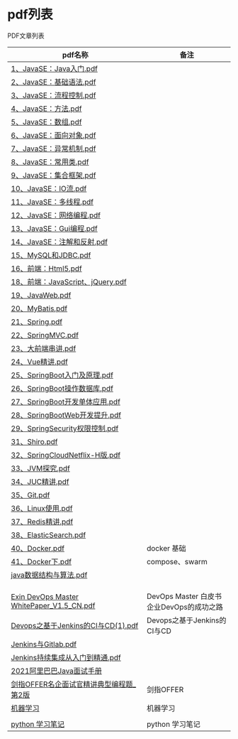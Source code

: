 # pdf列表




PDF文章列表

| pdf名称                                                      | 备注                                          |
| ------------------------------------------------------------ | --------------------------------------------- |
| [1、JavaSE：Java入门.pdf](https://hubu8.github.io/pdf/web/viewer.html?file=1、JavaSE：Java入门.pdf) |                                               |
| [2、JavaSE：基础语法.pdf](https://hubu8.github.io/pdf/web/viewer.html?file=2、JavaSE：基础语法.pdf) |                                               |
| [3、JavaSE：流程控制.pdf](https://hubu8.github.io/pdf/web/viewer.html?file=3、JavaSE：流程控制.pdf) |                                               |
| [4、JavaSE：方法.pdf](https://hubu8.github.io/pdf/web/viewer.html?file=4、JavaSE：方法.pdf) |                                               |
| [5、JavaSE：数组.pdf](https://hubu8.github.io/pdf/web/viewer.html?file=5、JavaSE：数组.pdf) |                                               |
| [6、JavaSE：面向对象.pdf](https://hubu8.github.io/pdf/web/viewer.html?file=6、JavaSE：面向对象.pdf) |                                               |
| [7、JavaSE：异常机制.pdf](https://hubu8.github.io/pdf/web/viewer.html?file=7、JavaSE：异常机制.pdf) |                                               |
| [8、JavaSE：常用类.pdf](https://hubu8.github.io/pdf/web/viewer.html?file=8、JavaSE：常用类.pdf) |                                               |
| [9、JavaSE：集合框架.pdf](https://hubu8.github.io/pdf/web/viewer.html?file=9、JavaSE：集合框架.pdf) |                                               |
| [10、JavaSE：IO流.pdf](https://hubu8.github.io/pdf/web/viewer.html?file=10、JavaSE：IO流.pdf) |                                               |
| [11、JavaSE：多线程.pdf](https://hubu8.github.io/pdf/web/viewer.html?file=11、JavaSE：多线程.pdf) |                                               |
| [12、JavaSE：网络编程.pdf](https://hubu8.github.io/pdf/web/viewer.html?file=12、JavaSE：网络编程.pdf) |                                               |
| [13、JavaSE：Gui编程.pdf](https://hubu8.github.io/pdf/web/viewer.html?file=13、JavaSE：Gui编程.pdf) |                                               |
| [14、JavaSE：注解和反射.pdf](https://hubu8.github.io/pdf/web/viewer.html?file=14、JavaSE：注解和反射.pdf) |                                               |
| [15、MySQL和JDBC.pdf](https://hubu8.github.io/pdf/web/viewer.html?file=15、MySQL和JDBC.pdf) |                                               |
| [16、前端：Html5.pdf](https://hubu8.github.io/pdf/web/viewer.html?file=16、前端：Html5.pdf) |                                               |
| [18、前端：JavaScript、jQuery.pdf](https://hubu8.github.io/pdf/web/viewer.html?file=18、前端：JavaScript、jQuery.pdf) |                                               |
| [19、JavaWeb.pdf](https://hubu8.github.io/pdf/web/viewer.html?file=19、JavaWeb.pdf) |                                               |
| [20、MyBatis.pdf](https://hubu8.github.io/pdf/web/viewer.html?file=20、MyBatis.pdf) |                                               |
| [21、Spring.pdf](https://hubu8.github.io/pdf/web/viewer.html?file=21、Spring.pdf) |                                               |
| [22、SpringMVC.pdf](https://hubu8.github.io/pdf/web/viewer.html?file=22、SpringMVC.pdf) |                                               |
| [23、大前端串讲.pdf](https://hubu8.github.io/pdf/web/viewer.html?file=23、大前端串讲.pdf) |                                               |
| [24、Vue精讲.pdf](https://hubu8.github.io/pdf/web/viewer.html?file=24、Vue精讲.pdf) |                                               |
| [25、SpringBoot入门及原理.pdf](https://hubu8.github.io/pdf/web/viewer.html?file=25、SpringBoot入门及原理.pdf) |                                               |
| [26、SpringBoot操作数据库.pdf](https://hubu8.github.io/pdf/web/viewer.html?file=26、SpringBoot操作数据库.pdf) |                                               |
| [27、SpringBoot开发单体应用.pdf](https://hubu8.github.io/pdf/web/viewer.html?file=27、SpringBoot开发单体应用.pdf) |                                               |
| [28、SpringBootWeb开发提升.pdf](https://hubu8.github.io/pdf/web/viewer.html?file=28、SpringBootWeb开发提升.pdf) |                                               |
| [29、SpringSecurity权限控制.pdf](https://hubu8.github.io/pdf/web/viewer.html?file=29、SpringSecurity权限控制.pdf) |                                               |
| [31、Shiro.pdf](https://hubu8.github.io/pdf/web/viewer.html?file=31、Shiro.pdf) |                                               |
| [32、SpringCloudNetflix-H版.pdf](https://hubu8.github.io/pdf/web/viewer.html?file=32、SpringCloudNetflix-H版.pdf) |                                               |
| [33、JVM探究.pdf](https://hubu8.github.io/pdf/web/viewer.html?file=33、JVM探究.pdf) |                                               |
| [34、JUC精讲.pdf](https://hubu8.github.io/pdf/web/viewer.html?file=34、JUC精讲.pdf) |                                               |
| [35、Git.pdf](https://hubu8.github.io/pdf/web/viewer.html?file=35、Git.pdf) |                                               |
| [36、Linux使用.pdf](https://hubu8.github.io/pdf/web/viewer.html?file=36、Linux使用.pdf) |                                               |
| [37、Redis精讲.pdf](https://hubu8.github.io/pdf/web/viewer.html?file=37、Redis精讲.pdf) |                                               |
| [38、ElasticSearch.pdf](https://hubu8.github.io/pdf/web/viewer.html?file=38、ElasticSearch.pdf) |                                               |
| [40、Docker.pdf](https://hubu8.github.io/pdf/web/viewer.html?file=40、Docker.pdf) | docker 基础                                   |
| [41、Docker下.pdf](https://hubu8.github.io/pdf/web/viewer.html?file=41、Docker下.pdf) | compose、swarm                                |
| [java数据结构与算法.pdf](https://hubu8.github.io/pdf/web/viewer.html?file=java数据结构与算法.pdf) |                                               |
|                                                              |                                               |
|                                                              |                                               |
|                                                              |                                               |
| [Exin DevOps Master WhitePaper_V1.5_CN.pdf](https://hubu8.github.io/pdf/web/viewer.html?file=Exin_DevOps_Master_WhitePaper_V1.5_CN.pdf) | DevOps Master 白皮书<br/>企业DevOps的成功之路 |
| [Devops之基于Jenkins的CI与CD(1).pdf](https://hubu8.github.io/pdf/web/viewer.html?file=Devops之基于Jenkins的CI与CD(1).pdf) | Devops之基于Jenkins的CI与CD                   |
| [Jenkins与Gitlab.pdf](https://hubu8.github.io/pdf/web/viewer.html?file=Jenkins与Gitlab-markdown.pdf) |                                               |
| [Jenkins持续集成从入门到精通.pdf](https://hubu8.github.io/pdf/web/viewer.html?file=Jenkins持续集成从入门到精通.pdf) |                                               |
| [2021阿里巴巴Java面试手册](https://hubu8.github.io/pdf/web/viewer.html?file=2021阿里巴巴Java面试手册.pdf) |                                               |
| [剑指OFFER名企面试官精讲典型编程题_第2版](https://hubu8.github.io/pdf/web/viewer.html?file=剑指OFFER名企面试官精讲典型编程题_第2版.pdf) | 剑指OFFER                                     |
| [机器学习](https://hubu8.github.io/pdf/web/viewer.html?file=MLY-zh-cn.pdf) | 机器学习                                      |
|                                                              |                                               |
| [python 学习笔记](https://hubu8.github.io/pdf/web/viewer.html?file=python学习笔记.pdf) | python 学习笔记                               |










